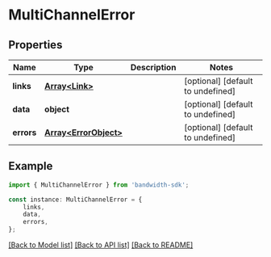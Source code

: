 # MultiChannelError


## Properties

Name | Type | Description | Notes
------------ | ------------- | ------------- | -------------
**links** | [**Array&lt;Link&gt;**](Link.md) |  | [optional] [default to undefined]
**data** | **object** |  | [optional] [default to undefined]
**errors** | [**Array&lt;ErrorObject&gt;**](ErrorObject.md) |  | [optional] [default to undefined]

## Example

```typescript
import { MultiChannelError } from 'bandwidth-sdk';

const instance: MultiChannelError = {
    links,
    data,
    errors,
};
```

[[Back to Model list]](../README.md#documentation-for-models) [[Back to API list]](../README.md#documentation-for-api-endpoints) [[Back to README]](../README.md)
